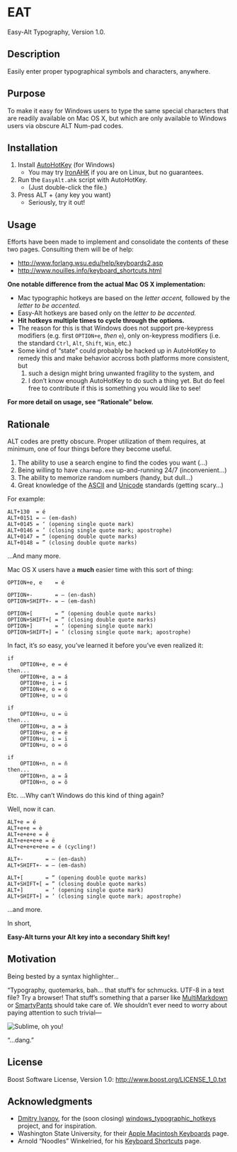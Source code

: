 ﻿EAT
===

Easy-Alt Typography, Version 1.0.


Description
-----------

Easily enter proper typographical symbols and characters, anywhere.


Purpose
-------

To make it easy for Windows users to type the same special characters that are
readily available on Mac OS X, but which are only available to Windows users
via obscure ALT Num-pad codes.


Installation
------------

1. Install [AutoHotKey][] (for Windows)
    * You may try [IronAHK][] if you are on Linux, but no guarantees.
2. Run the `EasyAlt.ahk` script with AutoHotKey.
    * (Just double-click the file.)
3. Press ALT + {any key you want}
    * Seriously, try it out!


Usage
-----

Efforts have been made to implement and consolidate the contents of these two
pages. Consulting them will be of help:

* <http://www.forlang.wsu.edu/help/keyboards2.asp>
* <http://www.nouilles.info/keyboard_shortcuts.html>

**One notable difference from the actual Mac OS X implementation:**

* Mac typographic hotkeys are based on the *letter accent,* followed by the
  *letter to be accented.*
* Easy-Alt hotkeys are based only on the *letter to be accented.*
* **Hit hotkeys multiple times to cycle through the options.**
* The reason for this is that Windows does not support pre-keypress modifiers
  (e.g. first `OPTION+e`, *then* `e`), only on-keypress modifiers (i.e. the
  standard `Ctrl`, `Alt`, `Shift`, `Win`, etc.)
* Some kind of “state” could probably be hacked up in AutoHotKey to remedy this
  and make behavior accross both platforms more consistent, but
    1. such a design might bring unwanted fragility to the system, and
    2. I don’t know enough AutoHotKey to do such a thing yet. But do feel free
       to contribute if this is something you would like to see!

[AutoHotKey]: http://www.autohotkey.com/
[IronAHK]: http://www.ironahk.net/

**For more detail on usage, see “Rationale” below.**


Rationale
---------

ALT codes are pretty obscure. Proper utilization of them requires, at minimum,
one of four things before they become useful.

1. The ability to use a search engine to find the codes you want (…)
2. Being willing to have `charmap.exe` up-and-running 24/7 (inconvenient…)
3. The ability to memorize random numbers (handy, but dull…)
4. Great knowledge of the [ASCII][] and [Unicode][] standards (getting scary…)

[ASCII]: https://en.wikipedia.org/wiki/ASCII
[Unicode]: https://en.wikipedia.org/wiki/Unicode

For example:

    ALT+130  = é
    ALT+0151 = — (em-dash)
    ALT+0145 = ‘ (opening single quote mark)
    ALT+0146 = ’ (closing single quote mark; apostrophe)
    ALT+0147 = “ (opening double quote marks)
    ALT+0148 = ” (closing double quote marks)

…And many more.

Mac OS X users have a **much** easier time with this sort of thing:

    OPTION+e, e    = é

    OPTION+-       = – (en-dash)
    OPTION+SHIFT+- = — (em-dash)

    OPTION+[       = “ (opening double quote marks)
    OPTION+SHIFT+[ = ” (closing double quote marks)
    OPTION+]       = ‘ (opening single quote mark)
    OPTION+SHIFT+] = ’ (closing single quote mark; apostrophe)

In fact, it’s *so* easy, you’ve learned it before you’ve even realized it:

    if
        OPTION+e, e = é
    then...
        OPTION+e, a = á
        OPTION+e, i = í
        OPTION+e, o = ó
        OPTION+e, u = ú

    if
        OPTION+u, u = ü
    then...
        OPTION+u, a = ä
        OPTION+u, e = ë
        OPTION+u, i = ï
        OPTION+u, o = ö

    if
        OPTION+n, n = ñ
    then...
        OPTION+n, a = ã
        OPTION+n, o = õ

Etc. …Why can’t Windows do this kind of thing again?

Well, now it can.

    ALT+e = é
    ALT+e+e = è
    ALT+e+e+e = ê
    ALT+e+e+e+e = ë
    ALT+e+e+e+e+e = é (cycling!)

    ALT+-       = – (en-dash)
    ALT+SHIFT+- = — (em-dash)

    ALT+[       = “ (opening double quote marks)
    ALT+SHIFT+[ = ” (closing double quote marks)
    ALT+]       = ‘ (opening single quote mark)
    ALT+SHIFT+] = ’ (closing single quote mark; apostrophe)

…and more.

In short,

**Easy-Alt turns your Alt key into a secondary Shift key!**


Motivation
----------

Being bested by a syntax highlighter…

“Typography, quotemarks, bah… that stuff’s for schmucks. UTF-8 in a text file?
Try a browser! That stuff’s something that a parser like [MultiMarkdown][] or
[SmartyPants][] should take care of. We shouldn’t ever need to worry about
paying attention to such trivial—

![Sublime, oh you!](http://content.screencast.com/users/markgollnick/folders/Jing/media/65393dc8-6284-459b-9587-b3d2bb94b4c7/motivation.png)

“…dang.”

[MultiMarkdown]: http://fletcherpenney.net/multimarkdown/
[SmartyPants]: http://daringfireball.net/projects/smartypants/


License
-------

Boost Software License, Version 1.0: <http://www.boost.org/LICENSE_1_0.txt>


Acknowledgments
---------------

* [Dmitry Ivanov][dfcreative], for the (soon closing)
  [windows_typographic_hotkeys][hotkeys] project, and for inspiration.
* Washington State University, for their [Apple Macintosh Keyboards][amk] page.
* Arnold “Noodles” Winkelried, for his [Keyboard Shortcuts][shortcuts] page.

[dfcreative]: https://github.com/dfcreative
[hotkeys]: https://github.com/dfcreative/windows_typographic_hotkeys
[amk]: http://www.forlang.wsu.edu/help/keyboards2.asp
[shortcuts]: http://www.nouilles.info/keyboard_shortcuts.html
